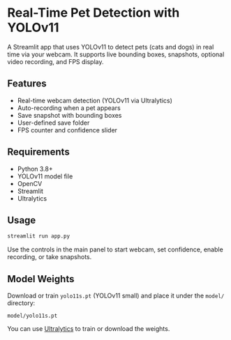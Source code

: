 # Real-Time Pet Detection with YOLOv11

A Streamlit app that uses YOLOv11 to detect pets (cats and dogs) in real time via your webcam. It supports live bounding boxes, snapshots, optional video recording, and FPS display.

## Features

* Real-time webcam detection (YOLOv11 via Ultralytics)
* Auto-recording when a pet appears
* Save snapshot with bounding boxes
* User-defined save folder
* FPS counter and confidence slider

## Requirements

* Python 3.8+
* YOLOv11 model file
* OpenCV
* Streamlit
* Ultralytics

## Usage

```bash
streamlit run app.py
```

Use the controls in the main panel to start webcam, set confidence, enable recording, or take snapshots.

## Model Weights

Download or train `yolo11s.pt` (YOLOv11 small) and place it under the `model/` directory:

```
model/yolo11s.pt
```

You can use [Ultralytics](https://github.com/ultralytics/ultralytics) to train or download the weights.

